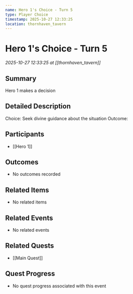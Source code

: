 ```yaml
---
name: Hero 1's Choice - Turn 5
type: Player Choice
timestamp: 2025-10-27 12:33:25
location: thornhaven_tavern
---
```


# Hero 1's Choice - Turn 5

*2025-10-27 12:33:25 at [[thornhaven_tavern]]*

## Summary
Hero 1 makes a decision

## Detailed Description
Choice: Seek divine guidance about the situation
Outcome: 

## Participants
- [[Hero 1]]

## Outcomes
- No outcomes recorded

## Related Items
- No related items

## Related Events
- No related events

## Related Quests
- [[Main Quest]]

## Quest Progress
- No quest progress associated with this event
